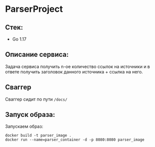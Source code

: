 # ParserProject

## Стек:

- Go 1.17

## Описание сервиса:

Задача сервиса получить n-ое количество ссылок на источники и в ответе получить заголовок данного источника + ссылка на
него.

## Сваггер

Сваггер сидит по пути ```/docs/```

## Запуск образа:

Запускаем образ:

~~~
docker build -t parser_image .
docker run --name=parser_container -d -p 8080:8080 parser_image
~~~